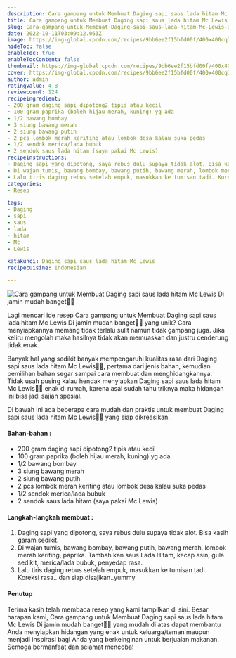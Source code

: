 ```yaml
---
description: Cara gampang untuk Membuat Daging sapi saus lada hitam Mc Lewis Di jamin mudah banget"
title: Cara gampang untuk Membuat Daging sapi saus lada hitam Mc Lewis Di jamin mudah banget
slug: Cara-gampang-untuk-Membuat-Daging-sapi-saus-lada-hitam-Mc-Lewis-Di-jamin-mudah-banget
date: 2022-10-11T03:09:12.063Z
image: https://img-global.cpcdn.com/recipes/9bb6ee2f15bfd00f/400x400cq70/photo.jpg
hideToc: false
enableToc: true
enableTocContent: false
thumbnail: https://img-global.cpcdn.com/recipes/9bb6ee2f15bfd00f/400x400cq70/photo.jpg
cover: https://img-global.cpcdn.com/recipes/9bb6ee2f15bfd00f/400x400cq70/photo.jpg
author: admin
ratingvalue: 4.8
reviewcount: 124
recipeingredient:
- 200 gram daging sapi dipotong2 tipis atau kecil
- 100 gram paprika (boleh hijau merah, kuning) yg ada
- 1/2 bawang bombay
- 3 siung bawang merah
- 2 siung bawang putih
- 2 pcs lombok merah keriting atau lombok desa kalau suka pedas
- 1/2 sendok merica/lada bubuk
- 2 sendok saus lada hitam (saya pakai Mc Lewis)
recipeinstructions:
- Daging sapi yang dipotong, saya rebus dulu supaya tidak alot. Bisa kasih garam sedikit.
- Di wajan tumis, bawang bombay, bawang putih, bawang merah, lombok merah keriting, paprika. Tambah kan saus Lada Hitam, kecap asin, gula sedikit, merica/lada bubuk, penyedap rasa.
- Lalu tiris daging rebus setelah empuk, masukkan ke tumisan tadi. Koreksi rasa.. dan siap disajikan..yummy
categories:
- Resep

tags:
- Daging
- sapi
- saus
- lada
- hitam
- Mc
- Lewis

katakunci: Daging sapi saus lada hitam Mc Lewis
recipecuisine: Indonesian

---
```


![Cara gampang untuk Membuat Daging sapi saus lada hitam Mc Lewis Di jamin mudah banget👩‍🍳](https://img-global.cpcdn.com/recipes/9bb6ee2f15bfd00f/400x400cq70/photo.jpg)

Lagi mencari ide resep Cara gampang untuk Membuat Daging sapi saus lada hitam Mc Lewis Di jamin mudah banget👩‍🍳 yang unik? Cara menyiapkannya memang tidak terlalu sulit namun tidak gampang juga. Jika keliru mengolah maka hasilnya tidak akan memuaskan dan justru cenderung tidak enak.

Banyak hal yang sedikit banyak mempengaruhi kualitas rasa dari Daging sapi saus lada hitam Mc Lewis👩‍🍳, pertama dari jenis bahan, kemudian pemilihan bahan segar sampai cara membuat dan menghidangkannya. Tidak usah pusing kalau hendak menyiapkan Daging sapi saus lada hitam Mc Lewis👩‍🍳 enak di rumah, karena asal sudah tahu triknya maka hidangan ini bisa jadi sajian spesial.

Di bawah ini ada beberapa cara mudah dan praktis untuk membuat Daging sapi saus lada hitam Mc Lewis👩‍🍳 yang siap dikreasikan.

<!--inarticleads1-->

#### Bahan-bahan :

- 200 gram daging sapi dipotong2 tipis atau kecil
- 100 gram paprika (boleh hijau merah, kuning) yg ada
- 1/2 bawang bombay
- 3 siung bawang merah
- 2 siung bawang putih
- 2 pcs lombok merah keriting atau lombok desa kalau suka pedas
- 1/2 sendok merica/lada bubuk
- 2 sendok saus lada hitam (saya pakai Mc Lewis)

<!--inarticleads2-->

#### Langkah-langkah membuat :

1. Daging sapi yang dipotong, saya rebus dulu supaya tidak alot. Bisa kasih garam sedikit.
1. Di wajan tumis, bawang bombay, bawang putih, bawang merah, lombok merah keriting, paprika. Tambah kan saus Lada Hitam, kecap asin, gula sedikit, merica/lada bubuk, penyedap rasa.
1. Lalu tiris daging rebus setelah empuk, masukkan ke tumisan tadi. Koreksi rasa.. dan siap disajikan..yummy

#### Penutup

Terima kasih telah membaca resep yang kami tampilkan di sini. Besar harapan kami, Cara gampang untuk Membuat Daging sapi saus lada hitam Mc Lewis Di jamin mudah banget👩‍🍳 yang mudah di atas dapat membantu Anda menyiapkan hidangan yang enak untuk keluarga/teman maupun menjadi inspirasi bagi Anda yang berkeinginan untuk berjualan makanan. Semoga bermanfaat dan selamat mencoba!